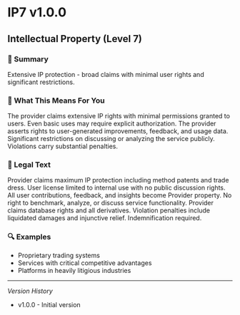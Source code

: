 # IP7 v1.0.0

## Intellectual Property (Level 7)

### 📌 Summary
Extensive IP protection - broad claims with minimal user rights and significant restrictions.

### 👤 What This Means For You
The provider claims extensive IP rights with minimal permissions granted to users. Even basic uses may require explicit authorization. The provider asserts rights to user-generated improvements, feedback, and usage data. Significant restrictions on discussing or analyzing the service publicly. Violations carry substantial penalties.

### 📜 Legal Text
Provider claims maximum IP protection including method patents and trade dress. User license limited to internal use with no public discussion rights. All user contributions, feedback, and insights become Provider property. No right to benchmark, analyze, or discuss service functionality. Provider claims database rights and all derivatives. Violation penalties include liquidated damages and injunctive relief. Indemnification required.

### 🔍 Examples
- Proprietary trading systems
- Services with critical competitive advantages
- Platforms in heavily litigious industries

---
*Version History*
- v1.0.0 - Initial version
